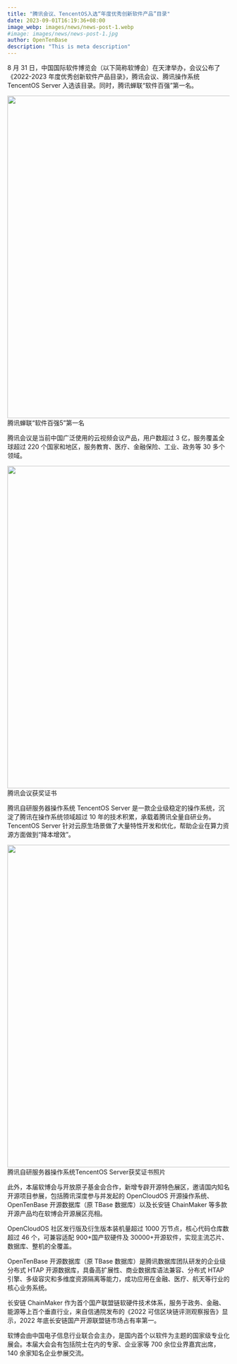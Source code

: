 ```yaml
---
title: "腾讯会议、TencentOS入选“年度优秀创新软件产品”目录"
date: 2023-09-01T16:19:36+08:00
image_webp: images/news/news-post-1.webp
#image: images/news/news-post-1.jpg
author: OpenTenBase
description: "This is meta description"
---
```


8 月 31 日，中国国际软件博览会（以下简称软博会）在天津举办，会议公布了《2022-2023 年度优秀创新软件产品目录》，腾讯会议、腾讯操作系统 TencentOS Server 入选该目录。同时，腾讯蝉联“软件百强”第一名。

<img src=../images/news-post-1-01.webp  width=730 />
腾讯蝉联“软件百强5”第一名

腾讯会议是当前中国广泛使用的云视频会议产品，用户数超过 3 亿，服务覆盖全球超过 220 个国家和地区，服务教育、医疗、金融保险、工业、政务等 30 多个领域。

<img src=../images/news-post-1-02.webp  width=730 />
腾讯会议获奖证书

腾讯自研服务器操作系统 TencentOS Server 是一款企业级稳定的操作系统，沉淀了腾讯在操作系统领域超过 10 年的技术积累，承载着腾讯全量自研业务。TencentOS Server 针对云原生场景做了大量特性开发和优化，帮助企业在算力资源方面做到“降本增效”。

<img src=../images/news-post-1-03.webp  width=730 />
腾讯自研服务器操作系统TencentOS Server获奖证书照片

此外，本届软博会与开放原子基金会合作，新增专辟开源特色展区，邀请国内知名开源项目参展，包括腾讯深度参与并发起的 OpenCloudOS 开源操作系统、OpenTenBase 开源数据库（原 TBase 数据库）以及长安链 ChainMaker 等多款开源产品均在软博会开源展区亮相。

OpenCloudOS 社区发行版及衍生版本装机量超过 1000 万节点，核心代码仓库数超过 46 个，可兼容适配 900+国产软硬件及 30000+开源软件，实现主流芯片、数据库、整机的全覆盖。

OpenTenBase 开源数据库（原 TBase 数据库）是腾讯数据库团队研发的企业级分布式 HTAP 开源数据库，具备高扩展性、商业数据库语法兼容、分布式 HTAP 引擎、多级容灾和多维度资源隔离等能力，成功应用在金融、医疗、航天等行业的核心业务系统。

长安链 ChainMaker 作为首个国产联盟链软硬件技术体系，服务于政务、金融、能源等上百个垂直行业，来自信通院发布的《2022 可信区块链评测观察报告》显示，2022 年底长安链国产开源联盟链市场占有率第一。

软博会由中国电子信息行业联合会主办，是国内首个以软件为主题的国家级专业化展会。本届大会会有包括院士在内的专家、企业家等 700 余位业界嘉宾出席，140 余家知名企业参展交流。
